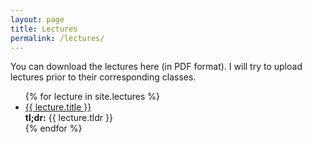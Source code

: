 ```yaml
---
layout: page
title: Lectures
permalink: /lectures/
---
```


You can download the lectures here (in PDF format). I will try to upload lectures prior to their corresponding classes.


<ul id="archive">
{% for lecture in site.lectures %}
      <li class="archiveposturl">
        <span><a href="{{ lecture.slides | prepend: site.baseurl }}">{{ lecture.title }}</a></span><br>
<span class = "postlower">
<strong>tl;dr:</strong> {{ lecture.tldr }}</span>
<strong style="font-size:100%; font-family: 'Titillium Web', sans-serif; float:right">
<a href="{{ lecture.slides | prepend: site.baseurl }}"><i class="fas fa-file-pdf"></i></a>
</strong> 
      </li>
{% endfor %}
</ul>